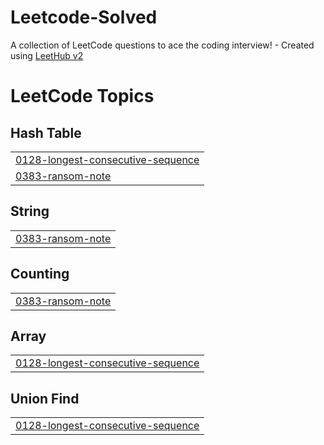 # Leetcode-Solved
A collection of LeetCode questions to ace the coding interview! - Created using [LeetHub v2](https://github.com/arunbhardwaj/LeetHub-2.0)

<!---LeetCode Topics Start-->
# LeetCode Topics
## Hash Table
|  |
| ------- |
| [0128-longest-consecutive-sequence](https://github.com/tvnisxq/Leetcode-Solved/tree/master/0128-longest-consecutive-sequence) |
| [0383-ransom-note](https://github.com/tvnisxq/Leetcode-Solved/tree/master/0383-ransom-note) |
## String
|  |
| ------- |
| [0383-ransom-note](https://github.com/tvnisxq/Leetcode-Solved/tree/master/0383-ransom-note) |
## Counting
|  |
| ------- |
| [0383-ransom-note](https://github.com/tvnisxq/Leetcode-Solved/tree/master/0383-ransom-note) |
## Array
|  |
| ------- |
| [0128-longest-consecutive-sequence](https://github.com/tvnisxq/Leetcode-Solved/tree/master/0128-longest-consecutive-sequence) |
## Union Find
|  |
| ------- |
| [0128-longest-consecutive-sequence](https://github.com/tvnisxq/Leetcode-Solved/tree/master/0128-longest-consecutive-sequence) |
<!---LeetCode Topics End-->